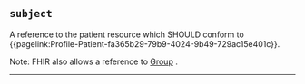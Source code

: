 ## `subject`

A reference to the patient resource which SHOULD conform to {{pagelink:Profile-Patient-fa365b29-79b9-4024-9b49-729ac15e401c}}.

Note: FHIR also allows a reference to <a href="https://www.hl7.org/fhir/r4/group.html">Group</a> .

---
